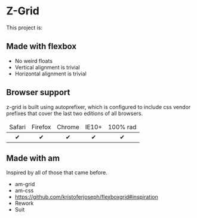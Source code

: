 # Z-Grid

This project is:

## Made with flexbox
- No weird floats
- Vertical alignment is trivial
- Horizontal alignment is trivial

## Browser support

z-grid is built using autoprefixer, which is configured to include css vendor prefixes that cover the last two editions of all browsers. 

<table width="100%" style="text-align: center;">
  <thead>
    <tr>
      <td>Safari</td>
      <td>Firefox</td>
      <td>Chrome</td>
      <td>IE10+</td>
      <td>100% rad</td>
    </tr>
  </thead>
  <tbody>
    <tr>
      <td>✔</td>
      <td>✔</td>
      <td>✔</td>
      <td>✔</td>
      <td>✔</td>
    </tr>
  </tbody>
</table>


## Made with am

Inspired by all of those that came before. 

* am-grid
* am-css
* https://github.com/kristoferjoseph/flexboxgrid#inspiration
* Rework
* Suit
